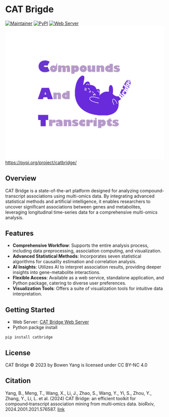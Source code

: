 # CAT Brigde


[![Maintainer](https://img.shields.io/badge/Maintainer-Bowen_Yang-blue.svg)](https://byang.netlify.app)
[![PyPI](https://img.shields.io/pypi/v/catbridge.svg)](https://pypi.org/project/catbridge/)
[![Web Server](https://img.shields.io/website-CAT_Brdige-down-green-red/http/www.catbridge.work.svg)](http://www.catbridge.work)
![logo](https://github.com/Bowen999/CAT-Bridge/blob/main/client/img/cat-purple.svg)
https://pypi.org/project/catbridge/

## Overview
CAT Bridge is a state-of-the-art platform designed for analyzing compound-transcript associations using multi-omics data. By integrating advanced statistical methods and artificial intelligence, it enables researchers to uncover significant associations between genes and metabolites, leveraging longitudinal time-series data for a comprehensive multi-omics analysis.

## Features
- **Comprehensive Workflow**: Supports the entire analysis process, including data preprocessing, association computing, and visualization.
- **Advanced Statistical Methods**: Incorporates seven statistical algorithms for causality estimation and correlation analysis.
- **AI Insights**: Utilizes AI to interpret association results, providing deeper insights into gene-metabolite interactions.
- **Flexible Access**: Available as a web service, standalone application, and Python package, catering to diverse user preferences.
- **Visualization Tools**: Offers a suite of visualization tools for intuitive data interpretation.

## Getting Started
- Web Server: [CAT Bridge Web Server](http://www.catbridge.work)
- Python packge install
```
pip install catbridge
```

## License
CAT Bridge © 2023 by Bowen Yang is licensed under CC BY-NC 4.0 

## Citation
Yang, B., Meng, T., Wang, X., Li, J., Zhao, S., Wang, Y., Yi, S., Zhou, Y., Zhang, Y., Li, L. et al. (2024) CAT Bridge: an efficient toolkit for compound‑transcript association mining from multi‑omics data. bioRxiv, 2024.2001.2021.576587.
[link](https://www.biorxiv.org/content/biorxiv/early/2024/01/24/2024.01.21.576587.full.pdf)


